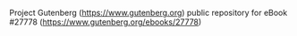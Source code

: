Project Gutenberg (https://www.gutenberg.org) public repository for eBook #27778 (https://www.gutenberg.org/ebooks/27778)
